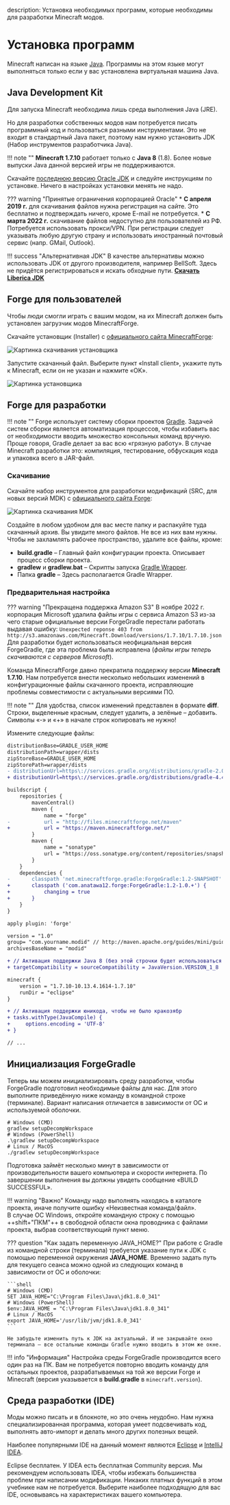 description: Установка необходимых программ, которые необходимы для разработки Minecraft модов.

# Установка программ

Minecraft написан на языке [Java](https://ru.wikipedia.org/wiki/Java). Программы на этом языке могут выполняться только если у вас установлена виртуальная машина Java.

## Java Development Kit

Для запуска Minecraft необходима лишь среда выполнения Java (JRE).

Но для разработки собственных модов нам потребуется писать программный код и пользоваться разными инструментами. Это не входит в стандартный Java пакет,
поэтому нам нужно установить JDK (Набор инструментов разработчика Java).

!!! note ""
    **Minecraft 1.7.10** работает только с **Java 8** (1.8). Более новые выпуски Java данной версией игры не поддерживаются.

Скачайте [последнюю версию Oracle JDK](https://www.oracle.com/technetwork/java/javase/downloads/jdk8-downloads-2133151.html) и следуйте инструкциям по установке. Ничего в настройках установки менять не надо.

??? warning "Принятые ограничения корпорацией Oracle"
    * **С апреля 2019 г.** для скачивания файлов нужна регистрация на сайте. Это бесплатно и подтверждать ничего, кроме E-mail не потребуется.
    * **С марта 2022 г.** скачивание файлов недоступно для пользователей из РФ. 
      Потребуется использовать прокси/VPN. При регистрации следует указывать любую другую страну и использовать иностранный почтовый сервис (напр. GMail, Outlook).

!!! success "Альтернативная JDK"
    В качестве альтернативы можно использовать JDK от другого производителя, например BellSoft.
    Здесь не придётся регистрироваться и искать обходные пути.
    **[Скачать Liberica JDK](https://bell-sw.com/pages/downloads/#/java-8-lts)**


## Forge для пользователей

Чтобы люди смогли играть с вашим модом, на их Minecraft должен быть установлен загрузчик модов MinecraftForge.

Скачайте установщик (Installer) с [официального сайта MinecraftForge](https://files.minecraftforge.net/net/minecraftforge/forge/index_1.7.10.html):

![Картинка скачивания установщика](images/download_installer.png)

Запустите скачанный файл. Выберите пункт «Install client», укажите путь к Minecraft, если он не указан и нажмите «OK».

![Картинка установщика](images/installer.png)


## Forge для разработки

!!! note ""
    Forge использует систему сборки проектов [Gradle](https://docs.gradle.org/current/userguide/what_is_gradle.html).
    Задачей систем сборки является автоматизация процессов, чтобы избавить вас от необходимости вводить множество консольных команд вручную.
    Проще говоря, Gradle делает за вас всю «грязную работу». В случае Minecraft разработки это: компиляция, тестирование, обфускация кода и упаковка всего в JAR-файл. 

### Скачивание

Скачайте набор инструментов для разработки модификаций (SRC, для новых версий MDK) с [официального сайта Forge](https://files.minecraftforge.net/net/minecraftforge/forge/index_1.7.10.html):

![Картинка скачивания MDK](images/download_mdk.png)

Создайте в любом удобном для вас месте папку и распакуйте туда скачанный архив. Вы увидите много файлов.
Не все из них вам нужны. Чтобы не захламлять рабочее пространство, удалите все файлы, кроме:

* **build.gradle** – Главный файл конфигурации проекта. Описывает процесс сборки проекта.
* **gradlew** и **gradlew.bat** – Скрипты запуска [Gradle Wrapper](https://docs.gradle.org/current/userguide/gradle_wrapper.html).
* Папка **gradle** – Здесь располагается Gradle Wrapper.

### Предварительная настройка

??? warning "Прекращена поддержка Amazon S3"
    В ноябре 2022 г. корпорация Microsoft удалила файлы игры с сервиса Amazon S3
    из-за чего старые официальные версии ForgeGradle перестали работать выдавая ошибку:
    `Unexpected reponse 403 from http://s3.amazonaws.com/Minecraft.Download/versions/1.7.10/1.7.10.json`   
    Для разработки будет использоваться неофициальная версия ForgeGradle, где эта проблема была исправлена (_файлы игры теперь скачиваются с серверов Microsoft_).

Команда MinecraftForge давно прекратила поддержку версии **Minecraft 1.7.10**.
Нам потребуется внести несколько небольших изменений в конфигурационные файлы скачанного проекта, исправляющие проблемы совместимости с актуальными версиями ПО.

!!! note ""
    Для удобства, список изменений представлен в формате **diff**. Строки, выделенные красным, следует удалить, а зелёные – добавить. Символы «-» и «+» в начале строк копировать не нужно!

Измените следующие файлы:

```diff title="gradle/wrapper/gradle-wrapper.properties"
distributionBase=GRADLE_USER_HOME
distributionPath=wrapper/dists
zipStoreBase=GRADLE_USER_HOME
zipStorePath=wrapper/dists
- distributionUrl=https\://services.gradle.org/distributions/gradle-2.0-bin.zip
+ distributionUrl=https\://services.gradle.org/distributions/gradle-4.4.1-bin.zip
```

```diff title="build.gradle"
buildscript {
    repositories {
        mavenCentral()
        maven {
            name = "forge"
-           url = "http://files.minecraftforge.net/maven"
+           url = "https://maven.minecraftforge.net/"
        }
        maven {
            name = "sonatype"
            url = "https://oss.sonatype.org/content/repositories/snapshots/"
        }
    }
    dependencies {
-       classpath 'net.minecraftforge.gradle:ForgeGradle:1.2-SNAPSHOT'
+       classpath ('com.anatawa12.forge:ForgeGradle:1.2-1.0.+') {
+           changing = true
+       }
    }
}

apply plugin: 'forge'

version = "1.0"
group= "com.yourname.modid" // http://maven.apache.org/guides/mini/guide-naming-conventions.html
archivesBaseName = "modid"

+ // Активация поддержки Java 8 (без этой строчки будет использоваться Java 6)
+ targetCompatibility = sourceCompatibility = JavaVersion.VERSION_1_8

minecraft {
    version = "1.7.10-10.13.4.1614-1.7.10"
    runDir = "eclipse"
}

+ // Активация поддержки юникода, чтобы не было кракозябр
+ tasks.withType(JavaCompile) {
+     options.encoding = 'UTF-8'
+ }

// ...
```


## Инициализация ForgeGradle

Теперь мы можем инициализировать среду разработки, чтобы ForgeGradle подготовил необходимые файлы для нас.
Для этого выполните приведённую ниже команду в командной строке (терминале). Вариант написания отличается в зависимости от ОС и используемой оболочки.

```shell
# Windows (CMD)
gradlew setupDecompWorkspace
# Windows (PowerShell)
.\gradlew setupDecompWorkspace
# Linux / MacOS
./gradlew setupDecompWorkspace
```

Подготовка займёт несколько минут в зависимости от производительности вашего компьютера и скорости интернета.
По завершении выполнения вы должны увидеть сообщение «BUILD SUCCESSFUL».

!!! warning "Важно"
    Команду надо выполнять находясь в каталоге проекта, иначе получите ошибку «Неизвестная команда/файл».   
    В случае ОС Windows, откройте командную строку с помощью ++shift+"ПКМ"++ в свободной области окна проводника с файлами проекта, выбрав соответствующий пункт меню.

??? question "Как задать переменную JAVA_HOME?"
    При работе с Gradle из командной строки (терминала) требуется указание пути к JDK с помощью переменной окружения **JAVA_HOME**.
    Временно задать путь для текущего сеанса можно одной из следующих команд в зависимости от ОС и оболочки:

    ```shell
    # Windows (CMD)
    SET JAVA_HOME="C:\Program Files\Java\jdk1.8.0_341"
    # Windows (PowerShell)
    $env:JAVA_HOME = "C:\Program Files\Java\jdk1.8.0_341"
    # Linux / MacOS
    export JAVA_HOME='/usr/lib/jvm/jdk1.8.0_341'
    ```

    Не забудьте изменить путь к JDK на актуальный. И не закрывайте окно терминала — все остальные команды Gradle нужно вводить в этом же окне.

!!! info "Информация"
    Настройка среды ForgeGradle производится всего один раз на ПК.
    Вам не потребуется повторно вводить команду для остальных проектов, разрабатываемых на той же версии Forge и Minecraft (версия указывается в **build.gradle** в `minecraft.version`).

## Среда разработки (IDE)

Моды можно писать и в блокноте, но это очень неудобно. Нам нужна специализированная программа, которая
умеет подсвечивать код, выполнять авто-импорт и делать много других полезных вещей.

Наиболее популярными IDE на данный момент являются [Eclipse](https://www.eclipse.org/downloads/) и [IntelliJ IDEA](https://www.jetbrains.com/idea/download/).

Eclipse бесплатен. У IDEA есть бесплатная Community версия. Мы рекомендуем использовать IDEA, чтобы избежать большинства проблем при написании модификации.
Никаких платных функций в этом учебнике нам не потребуется. Выберите наиболее подходящую для вас IDE, основываясь на характеристиках вашего компьютера.
